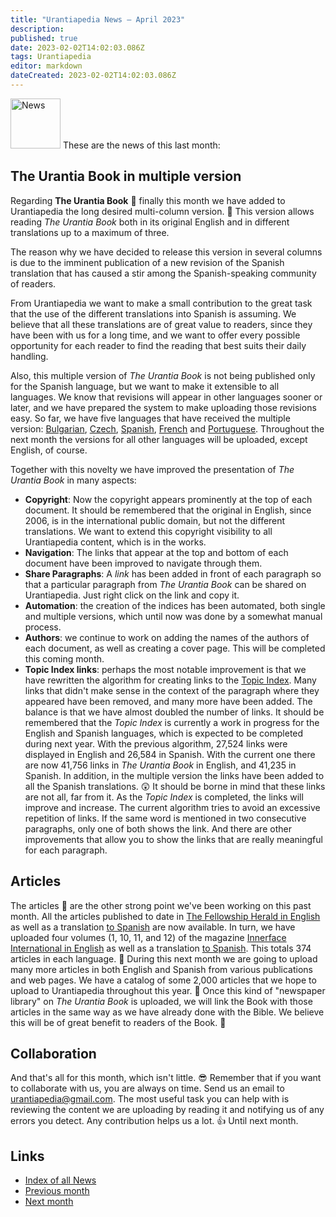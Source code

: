 ```yaml
---
title: "Urantiapedia News — April 2023"
description: 
published: true
date: 2023-02-02T14:02:03.086Z
tags: Urantiapedia
editor: markdown
dateCreated: 2023-02-02T14:02:03.086Z
---
```


<img src="/_assets/svg/icon-news.svg" alt="News" style="width: 80px;"> These are the news of this last month: 

## The Urantia Book in multiple version 

Regarding **The Urantia Book** :blue_book: finally this month we have added to Urantiapedia the long desired multi-column version. :clap: This version allows reading _The Urantia Book_ both in its original English and in different translations up to a maximum of three.

The reason why we have decided to release this version in several columns is due to the imminent publication of a new revision of the Spanish translation that has caused a stir among the Spanish-speaking community of readers. 

From Urantiapedia we want to make a small contribution to the great task that the use of the different translations into Spanish is assuming. We believe that all these translations are of great value to readers, since they have been with us for a long time, and we want to offer every possible opportunity for each reader to find the reading that best suits their daily handling.

Also, this multiple version of _The Urantia Book_ is not being published only for the Spanish language, but we want to make it extensible to all languages. We know that revisions will appear in other languages ​​sooner or later, and we have prepared the system to make uploading those revisions easy. So far, we have five languages ​​that have received the multiple version: [Bulgarian](/bg/The_Urantia_Book_Multiple/Index), [Czech](/cs/The_Urantia_Book_Multiple/Index), [Spanish](/es/The_Urantia_Book_Multiple/Index), [French](/fr/The_Urantia_Book_Multiple/Index) and [Portuguese](/pt/The_Urantia_Book_Multiple/Index). Throughout the next month the versions for all other languages ​​will be uploaded, except English, of course.

Together with this novelty we have improved the presentation of _The Urantia Book_ in many aspects: 
- **Copyright**: Now the copyright appears prominently at the top of each document. It should be remembered that the original in English, since 2006, is in the international public domain, but not the different translations. We want to extend this copyright visibility to all Urantiapedia content, which is in the works. 
- **Navigation**: The links that appear at the top and bottom of each document have been improved to navigate through them.
- **Share Paragraphs**: A *link* has been added in front of each paragraph so that a particular paragraph from _The Urantia Book_ can be shared on Urantiapedia. Just right click on the link and copy it.
- **Automation**: the creation of the indices has been automated, both single and multiple versions, which until now was done by a somewhat manual process.
- **Authors**: we continue to work on adding the names of the authors of each document, as well as creating a cover page. This will be completed this coming month.
- **Topic Index links**: perhaps the most notable improvement is that we have rewritten the algorithm for creating links to the [Topic Index](/en/index/topics). Many links that didn't make sense in the context of the paragraph where they appeared have been removed, and many more have been added. The balance is that we have almost doubled the number of links. It should be remembered that the _Topic Index_ is currently a work in progress for the English and Spanish languages, which is expected to be completed during next year. With the previous algorithm, 27,524 links were displayed in English and 26,584 in Spanish. With the current one there are now 41,756 links in _The Urantia Book_ in English, and 41,235 in Spanish. In addition, in the multiple version the links have been added to all the Spanish translations. :astonished: It should be borne in mind that these links are not all, far from it. As the _Topic Index_ is completed, the links will improve and increase. The current algorithm tries to avoid an excessive repetition of links. If the same word is mentioned in two consecutive paragraphs, only one of both shows the link. And there are other improvements that allow you to show the links that are really meaningful for each paragraph.

## Articles

The articles :page_with_curl: are the other strong point we've been working on this past month. All the articles published to date in [The Fellowship Herald in English](/en/index/articles_herald) as well as a translation [to Spanish](/es/index/articles_herald) are now available. In turn, we have uploaded four volumes (1, 10, 11, and 12) of the magazine [Innerface International in English](/en/index/articles_innerface) as well as a translation [to Spanish](/es/index/articles_innerface). This totals 374 articles in each language. :clap: During this next month we are going to upload many more articles in both English and Spanish from various publications and web pages. We have a catalog of some 2,000 articles that we hope to upload to Urantiapedia throughout this year. :pray: Once this kind of "newspaper library" on _The Urantia Book_ is uploaded, we will link the Book with those articles in the same way as we have already done with the Bible. We believe this will be of great benefit to readers of the Book. :blue_heart:

## Collaboration 

And that's all for this month, which isn't little. :sunglasses: Remember that if you want to collaborate with us, you are always on time. Send us an email to urantiapedia@gmail.com. The most useful task you can help with is reviewing the content we are uploading by reading it and notifying us of any errors you detect. Any contribution helps us a lot. :+1: Until next month. 

## Links 

- [Index of all News](/en/news) 
- [Previous month](/en/news/2023/03)
- [Next month](/en/news/2023/05)